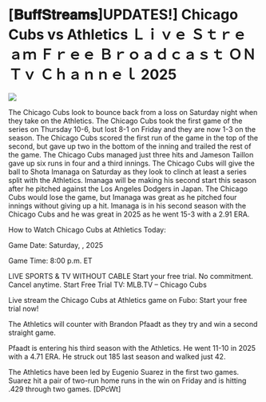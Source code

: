 # [𝐁𝐮𝐟𝐟𝐒𝐭𝐫𝐞𝐚𝐦𝐬]UPDATES!] Chicago Cubs vs Athletics Ｌｉｖｅ Ｓｔｒｅａｍ Ｆｒｅｅ Ｂｒｏａｄｃａｓｔ ＯＮ Ｔｖ Ｃｈａｎｎｅｌ  2025  
  
  
[![](https://i.imgur.com/qSNzIqt.png)](https://movie.rssnews.media/UymvNYHcC.php)  
  
The Chicago Cubs look to bounce back from a loss on Saturday night when they take on the Athletics. The Chicago Cubs took the first game of the series on Thursday 10-6, but lost 8-1 on Friday and they are now 1-3 on the season. The Chicago Cubs scored the first run of the game in the top of the second, but gave up two in the bottom of the inning and trailed the rest of the game. The Chicago Cubs managed just three hits and Jameson Taillon gave up six runs in four and a third innings. The Chicago Cubs will give the ball to Shota Imanaga on Saturday as they look to clinch at least a series split with the Athletics. Imanaga will be making his second start this season after he pitched against the Los Angeles Dodgers in Japan. The Chicago Cubs would lose the game, but Imanaga was great as he pitched four innings without giving up a hit. Imanaga is in his second season with the Chicago Cubs and he was great in 2025 as he went 15-3 with a 2.91 ERA.

How to Watch Chicago Cubs at Athletics Today:

Game Date: Saturday, , 2025

Game Time: 8:00 p.m. ET

LIVE SPORTS & TV WITHOUT CABLE
Start your free trial. No commitment. Cancel anytime.
Start Free Trial
TV: MLB.TV – Chicago Cubs

Live stream the Chicago Cubs at Athletics game on Fubo: Start your free trial now!

The Athletics will counter with Brandon Pfaadt as they try and win a second straight game.

Pfaadt is entering his third season with the Athletics. He went 11-10 in 2025 with a 4.71 ERA. He struck out 185 last season and walked just 42.

The Athletics have been led by Eugenio Suarez in the first two games. Suarez hit a pair of two-run home runs in the win on Friday and is hitting .429 through two games. [DPcWt]